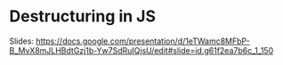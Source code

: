 # Destructuring in JS

Slides: https://docs.google.com/presentation/d/1eTWamc8MFbP-B_MvX8mJLHBdtGzj1b-Yw7SdRuIQjsU/edit#slide=id.g61f2ea7b6c_1_150
